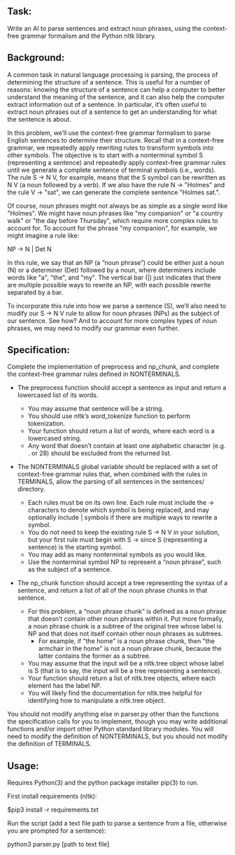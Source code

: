 ## Task:

Write an AI to parse sentences and extract noun phrases, using the context-free grammar formalism and the Python nltk library.


## Background:

A common task in natural language processing is parsing, the process of determining the structure of a sentence. This is useful for a number of reasons: knowing the structure of a sentence can help a computer to better understand the meaning of the sentence, and it can also help the computer extract information out of a sentence. In particular, it’s often useful to extract noun phrases out of a sentence to get an understanding for what the sentence is about.

In this problem, we’ll use the context-free grammar formalism to parse English sentences to determine their structure. Recall that in a context-free grammar, we repeatedly apply rewriting rules to transform symbols into other symbols. The objective is to start with a nonterminal symbol S (representing a sentence) and repeatedly apply context-free grammar rules until we generate a complete sentence of terminal symbols (i.e., words). The rule S -> N V, for example, means that the S symbol can be rewritten as N V (a noun followed by a verb). If we also have the rule N -> "Holmes" and the rule V -> "sat", we can generate the complete sentence "Holmes sat.".

Of course, noun phrases might not always be as simple as a single word like "Holmes". We might have noun phrases like "my companion" or "a country walk" or "the day before Thursday", which require more complex rules to account for. To account for the phrase "my companion", for example, we might imagine a rule like:

NP -> N | Det N

In this rule, we say that an NP (a “noun phrase”) could be either just a noun (N) or a determiner (Det) followed by a noun, where determiners include words like "a", "the", and "my". The vertical bar (|) just indicates that there are multiple possible ways to rewrite an NP, with each possible rewrite separated by a bar.

To incorporate this rule into how we parse a sentence (S), we’ll also need to modify our S -> N V rule to allow for noun phrases (NPs) as the subject of our sentence. See how? And to account for more complex types of noun phrases, we may need to modify our grammar even further.


## Specification:

Complete the implementation of preprocess and np_chunk, and complete the context-free grammar rules defined in NONTERMINALS.

* The preprocess function should accept a sentence as input and return a lowercased list of its words.
  * You may assume that sentence will be a string.
  * You should use nltk’s word_tokenize function to perform tokenization.
  * Your function should return a list of words, where each word is a lowercased string.
  * Any word that doesn’t contain at least one alphabetic character (e.g. . or 28) should be excluded from the returned list.

* The NONTERMINALS global variable should be replaced with a set of context-free grammar rules that, when combined with the rules in TERMINALS, allow the parsing of all sentences in the sentences/ directory.
  * Each rules must be on its own line. Each rule must include the -> characters to denote which symbol is being replaced, and may optionally include | symbols if there are multiple ways to rewrite a symbol.
  * You do not need to keep the existing rule S -> N V in your solution, but your first rule must begin with S -> since S (representing a sentence) is the starting symbol.
  * You may add as many nonterminal symbols as you would like.
  * Use the nonterminal symbol NP to represent a “noun phrase”, such as the subject of a sentence.

* The np_chunk function should accept a tree representing the syntax of a sentence, and return a list of all of the noun phrase chunks in that sentence.
  * For this problem, a “noun phrase chunk” is defined as a noun phrase that doesn’t contain other noun phrases within it. Put more formally, a noun phrase chunk is a subtree of the original tree whose label is NP and that does not itself contain other noun phrases as subtrees.
    * For example, if "the home" is a noun phrase chunk, then "the armchair in the home" is not a noun phrase chunk, because the latter contains the former as a subtree.
  * You may assume that the input will be a nltk.tree object whose label is S (that is to say, the input will be a tree representing a sentence).
  * Your function should return a list of nltk.tree objects, where each element has the label NP.
  * You will likely find the documentation for nltk.tree helpful for identifying how to manipulate a nltk.tree object.

You should not modify anything else in parser.py other than the functions the specification calls for you to implement, though you may write additional functions and/or import other Python standard library modules. You will need to modify the definition of NONTERMINALS, but you should not modify the definition of TERMINALS.

## Usage:

Requires Python(3) and the python package installer pip(3) to run.

First install requirements (nltk):

$pip3 install -r requirements.txt

Run the script (add a text file path to parse a sentence from a file, otherwise you are prompted for a sentence):

python3 parser.py [path to text file]
